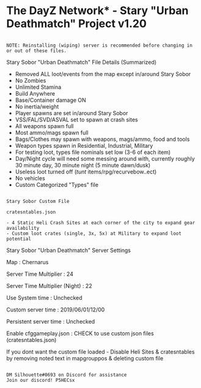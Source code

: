 # The DayZ Network* - Stary "Urban Deathmatch" Project v1.20

~~~

NOTE: Reinstalling (wiping) server is recommended before changing in or out of these files.

~~~

Stary Sobor "Urban Deathmatch" File Details (Summarized)

- Removed ALL loot/events from the map except in/around Stary Sobor
- No Zombies
- Unlimited Stamina
- Build Anywhere
- Base/Container damage ON
- No inertia/weight
- Player spawns are set in/around Stary Sobor
- VSS/FAL/SVD/ASVAL set to spawn at crash sites
- All weapons spawn full
- Most ammo/mags spawn full
- Bags/Clothes may spawn with weapons, mags/ammo, food and tools
- Weapon types spawn in Residential, Industrial, Military
- For testing loot, types file nominals set low (3-6 of each item)
- Day/Night cycle will need some messing around with, currently roughly 30 minute day, 30 minute night (5 minute dawn/dusk)
- Useless loot turned off ($tunt$ items/rpg/recurvebow..ect)
- No vehicles
- Custom Categorized "Types" file

~~~

Stary Sobor Custom File

cratesntables.json

- 4 Static Heli Crash Sites at each corner of the city to expand gear availability
- Custom loot crates (single, 3x, 5x) at Military to expand loot potential

~~~

Stary Sobor "Urban Deathmatch" Server Settings

Map : Chernarus

Server Time Multiplier : 24

Server Time Multiplier (Night) : 22

Use System time : Unchecked

Custom server time : 2019/06/01/12/00

Persistent server time : Unchecked

Enable cfggameplay.json : CHECK to use custom json files (cratesntables.json)

If you dont want the custom file loaded -
Disable Heli Sites & cratesntables by removing noted text in mapgrouppos & deleting custom file

~~~

DM Silhouette#0693 on Discord for assistance
Join our discord! P5HECsx
